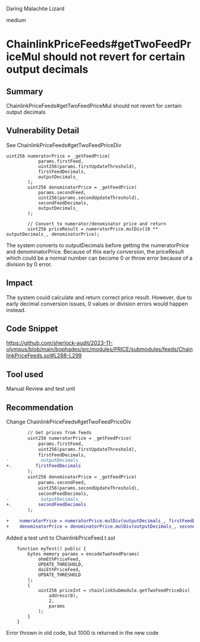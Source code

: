 Daring Malachite Lizard

medium

# ChainlinkPriceFeeds#getTwoFeedPriceMul should not revert for certain output decimals

## Summary
ChainlinkPriceFeeds#getTwoFeedPriceMul should not revert for certain output decimals

## Vulnerability Detail
See ChainlinkPriceFeeds#getTwoFeedPriceDiv

```solidity
uint256 numeratorPrice = _getFeedPrice(
            params.firstFeed,
            uint256(params.firstUpdateThreshold),
            firstFeedDecimals,
            outputDecimals_
        );
        uint256 denominatorPrice = _getFeedPrice(
            params.secondFeed,
            uint256(params.secondUpdateThreshold),
            secondFeedDecimals,
            outputDecimals_
        );

        // Convert to numerator/denominator price and return
        uint256 priceResult = numeratorPrice.mulDiv(10 ** outputDecimals_, denominatorPrice);

```

The system converts to outputDecimals before getting the numeratorPrice and denominatorPrice. Because of this early conversion, the priceResult which could be a normal number can become 0 or throw error because of a division by 0 error.

## Impact
The system could calculate and return correct price result. However, due to early decimal conversion issues, 0 values or division errors would happen instead.

## Code Snippet
https://github.com/sherlock-audit/2023-11-olympus/blob/main/bophades/src/modules/PRICE/submodules/feeds/ChainlinkPriceFeeds.sol#L288-L299

## Tool used
Manual Review and test unit

## Recommendation
Change ChainlinkPriceFeeds#getTwoFeedPriceDiv
```diff
        // Get prices from feeds
        uint256 numeratorPrice = _getFeedPrice(
            params.firstFeed,
            uint256(params.firstUpdateThreshold),
            firstFeedDecimals,
-            outputDecimals_
+.         firstFeedDecimals
        );
        uint256 denominatorPrice = _getFeedPrice(
            params.secondFeed,
            uint256(params.secondUpdateThreshold),
            secondFeedDecimals,
-            outputDecimals_
+.          secondFeedDecimals
        );

+    numeratorPrice = numeratorPrice.mulDiv(outputDecimals_, firstFeedDecimals);
+    denominatorPrice = denominatorPrice.mulDiv(outputDecimals_, secondFeedDecimals);
```

Added a test unit to ChainlinkPriceFeed.t.sol

```solidity
    function myTest() public {
        bytes memory params = encodeTwoFeedParams(
            ohmEthPriceFeed,
            UPDATE_THRESHOLD,
            daiEthPriceFeed,
            UPDATE_THRESHOLD
        );
        {
            uint256 priceInt = chainlinkSubmodule.getTwoFeedPriceDiv(
                address(0),
                2,
                params
            );
        }
    }
```

Error thrown in old code, but 1000 is returned in the new code